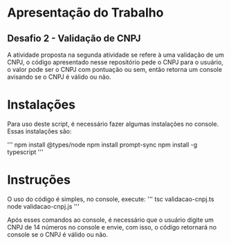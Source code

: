 # Apresentação do Trabalho

## Desafio 2 - Validação de CNPJ

A atividade proposta na segunda atividade se refere à uma validação de um CNPJ, o código apresentado nesse repositório pede o CNPJ para o usuário, o valor pode ser o CNPJ com pontuação ou sem, então retorna um console avisando se o CNPJ é válido ou não. 

# Instalações

Para uso deste script, é necessário fazer algumas instalações no console.
Essas instalações são:

'''
npm install @types/node
npm install prompt-sync
npm install -g typescript
'''

# Instruções

O uso do código é simples, no console, execute:
'''
tsc validacao-cnpj.ts
node validacao-cnpj.js
'''

Após esses comandos ao console, é necessário que o usuário digite um CNPJ de 14 números no console e envie, com isso, o código retornará no console se o CNPJ é válido ou não.
